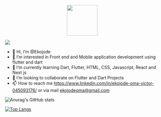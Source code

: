 
<div id="header" align="center">
  <img src="https://media.giphy.com/media/M9gbBd9nbDrOTu1Mqx/giphy.gif" width="100"/>
</div>

![](https://komarev.com/ghpvc/?username=Ekojode&style=flat-square)

- 👋 Hi, I’m @Ekojode 
- 👀 I’m interested in Front end and Mobile application development using flutter and dart
- 🌱 I’m currently learning Dart, Flutter, HTML, CSS, Javascript, React and Next js
- 💞️ I’m looking to collaborate on Flutter and Dart Projects
- 📫 How to reach me https://www.linkedin.com/in/ekojode-oma-victor-045093176/ or via mail ekojodeoma@gmail.com



![Anurag's GitHub stats](https://github-readme-stats.vercel.app/api?username=Ekojode&show_icons=true&theme=radical)

[![Top Langs](https://github-readme-stats.vercel.app/api/top-langs/?username=Ekojode&layout=compact)](https://github.com/anuraghazra/github-readme-stats)


<!---
Ekojode/Ekojode is a ✨ special ✨ repository because its `README.md` (this file) appears on your GitHub profile.
You can click the Preview link to take a look at your changes.
--->
